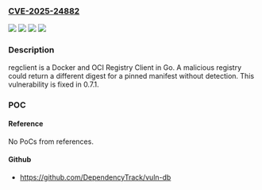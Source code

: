 ### [CVE-2025-24882](https://cve.mitre.org/cgi-bin/cvename.cgi?name=CVE-2025-24882)
![](https://img.shields.io/static/v1?label=Product&message=regclient&color=blue)
![](https://img.shields.io/static/v1?label=Version&message=%3C%200.7.1%20&color=brightgreen)
![](https://img.shields.io/static/v1?label=Vulnerability&message=CWE-20%3A%20Improper%20Input%20Validation&color=brightgreen)
![](https://img.shields.io/static/v1?label=Vulnerability&message=CWE-345%3A%20Insufficient%20Verification%20of%20Data%20Authenticity&color=brightgreen)

### Description

regclient is a Docker and OCI Registry Client in Go. A malicious registry could return a different digest for a pinned manifest without detection. This vulnerability is fixed in 0.7.1.

### POC

#### Reference
No PoCs from references.

#### Github
- https://github.com/DependencyTrack/vuln-db

